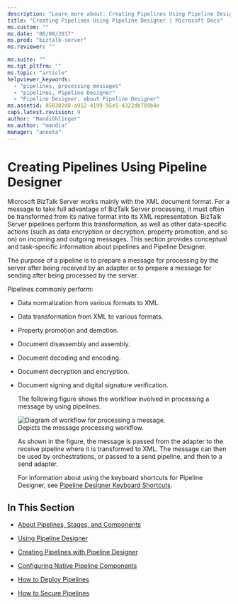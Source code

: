 ```yaml
---
description: "Learn more about: Creating Pipelines Using Pipeline Designer"
title: "Creating Pipelines Using Pipeline Designer | Microsoft Docs"
ms.custom: ""
ms.date: "06/08/2017"
ms.prod: "biztalk-server"
ms.reviewer: ""

ms.suite: ""
ms.tgt_pltfrm: ""
ms.topic: "article"
helpviewer_keywords: 
  - "pipelines, processing messages"
  - "pipelines, Pipeline Designer"
  - "Pipeline Designer, about Pipeline Designer"
ms.assetid: 858302d8-a912-4199-95e5-4322db789b4e
caps.latest.revision: 9
author: "MandiOhlinger"
ms.author: "mandia"
manager: "anneta"
---
```

# Creating Pipelines Using Pipeline Designer
Microsoft BizTalk Server works mainly with the XML document format. For a message to take full advantage of BizTalk Server processing, it must often be transformed from its native format into its XML representation. BizTalk Server pipelines perform this transformation, as well as other data-specific actions (such as data encryption or decryption, property promotion, and so on) on incoming and outgoing messages. This section provides conceptual and task-specific information about pipelines and Pipeline Designer.  
  
 The purpose of a pipeline is to prepare a message for processing by the server after being received by an adapter or to prepare a message for sending after being processed by the server.  
  
 Pipelines commonly perform:  
  
- Data normalization from various formats to XML.  
  
- Data transformation from XML to various formats.  
  
- Property promotion and demotion.  
  
- Document disassembly and assembly.  
  
- Document decoding and encoding.  
  
- Document decryption and encryption.  
  
- Document signing and digital signature verification.  
  
  The following figure shows the workflow involved in processing a message by using pipelines.  
  
  ![Diagram of workflow for processing a message.](../core/media/ebiz-dev-busprcsadptc.gif "ebiz_dev_busprcsadptc")  
  Depicts the message processing workflow.  
  
  As shown in the figure, the message is passed from the adapter to the receive pipeline where it is transformed to XML. The message can then be used by orchestrations, or passed to a send pipeline, and then to a send adapter.  
  
  For information about using the keyboard shortcuts for Pipeline Designer, see [Pipeline Designer Keyboard Shortcuts](../core/pipeline-designer-keyboard-shortcuts.md).  
  
## In This Section  
  
-   [About Pipelines, Stages, and Components](../core/about-pipelines-stages-and-components.md)  
  
-   [Using Pipeline Designer](../core/using-pipeline-designer.md)  
  
-   [Creating Pipelines with Pipeline Designer](../core/creating-pipelines-with-pipeline-designer.md)  
  
-   [Configuring Native Pipeline Components](../core/configuring-native-pipeline-components.md)  
  
-   [How to Deploy Pipelines](../core/how-to-deploy-pipelines.md)  
  
-   [How to Secure Pipelines](../core/how-to-secure-pipelines.md)
